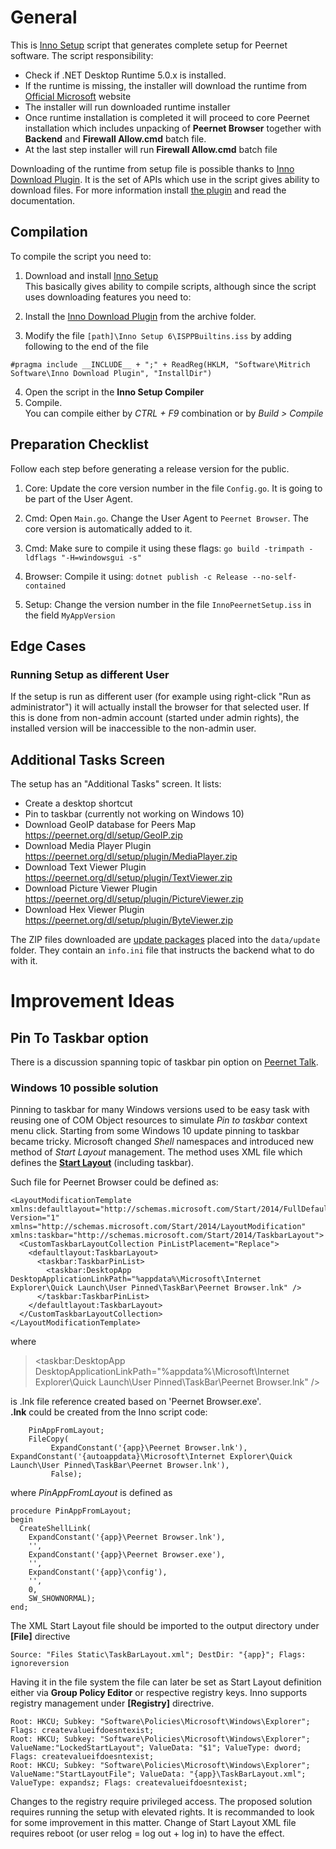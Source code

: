 # General
This is [Inno Setup](https://jrsoftware.org/isinfo.php) script that generates complete setup for Peernet software.
The script responsibility:
- Check if .NET Desktop Runtime 5.0.x is installed.  
- If the runtime is missing, the installer will download the runtime from [Official Microsoft](https://dotnet.microsoft.com/en-us/download/dotnet/5.0) website
- The installer will run downloaded runtime installer
- Once runtime installation is completed it will proceed to core Peernet installation which includes unpacking of __Peernet Browser__ together with __Backend__ and __Firewall Allow.cmd__ batch file.
- At the last step installer will run __Firewall Allow.cmd__ batch file

Downloading of the runtime from setup file is possible thanks to [Inno Download Plugin](https://jrsoftware.org/isinfo.php). 
It is the set of APIs which use in the script gives ability to download files. For more information install [the plugin](https://drive.google.com/file/d/0Bzw1xBVt0mokWHlicktGUVNXeTA/view?resourcekey=0-zNIx1s76O4jwgCPWjqEsCA) and read the documentation.

## Compilation
To compile the script you need to:  
1. Download and install [Inno Setup](https://jrsoftware.org/isdl.php)  
This basically gives ability to compile scripts, although since the script uses downloading features you need to:

2. Install the [Inno Download Plugin](Archive/idpsetup-1.5.1.exe) from the archive folder.
3. Modify the file `[path]\Inno Setup 6\ISPPBuiltins.iss` by adding following to the end of the file
```
#pragma include __INCLUDE__ + ";" + ReadReg(HKLM, "Software\Mitrich Software\Inno Download Plugin", "InstallDir")
```
4. Open the script in the __Inno Setup Compiler__
5. Compile.  
You can compile either by _CTRL + F9_ combination or by _Build > Compile_

## Preparation Checklist

Follow each step before generating a release version for the public.

1. Core: Update the core version number in the file `Config.go`. It is going to be part of the User Agent.

2. Cmd: Open `Main.go`. Change the User Agent to `Peernet Browser`. The core version is automatically added to it.

3. Cmd: Make sure to compile it using these flags: `go build -trimpath -ldflags "-H=windowsgui -s"`

4. Browser: Compile it using: `dotnet publish -c Release --no-self-contained`

5. Setup: Change the version number in the file `InnoPeernetSetup.iss` in the field `MyAppVersion`

## Edge Cases

### Running Setup as different User

If the setup is run as different user (for example using right-click "Run as administrator") it will actually install the browser for that selected user. If this is done from non-admin account (started under admin rights), the installed version will be inaccessible to the non-admin user.

## Additional Tasks Screen

The setup has an "Additional Tasks" screen. It lists:
* Create a desktop shortcut
* Pin to taskbar (currently not working on Windows 10)
* Download GeoIP database for Peers Map https://peernet.org/dl/setup/GeoIP.zip
* Download Media Player Plugin https://peernet.org/dl/setup/plugin/MediaPlayer.zip
* Download Text Viewer Plugin https://peernet.org/dl/setup/plugin/TextViewer.zip
* Download Picture Viewer Plugin https://peernet.org/dl/setup/plugin/PictureViewer.zip
* Download Hex Viewer Plugin https://peernet.org/dl/setup/plugin/ByteViewer.zip

The ZIP files downloaded are [update packages](https://github.com/PeernetOfficial/core/tree/master/system) placed into the `data/update` folder. They contain an `info.ini` file that instructs the backend what to do with it.


# Improvement Ideas
## Pin To Taskbar option
There is a discussion spanning topic of taskbar pin option on [Peernet Talk](https://talk.peernet.org/discussion/42/setup-pin-to-taskbar/).
### Windows 10 possible solution
Pinning to taskbar for many Windows versions used to be easy task with reusing one of COM Object resources to simulate _Pin to taskbar_ context menu click.
Starting from some Windows 10 update pinning to taskbar became tricky. Microsoft changed _Shell_ namespaces and introduced new method of _Start Layout_ management.
The method uses XML file which defines the [__Start Layout__](https://docs.microsoft.com/en-us/windows/configuration/windows-10-start-layout-options-and-policies) (including taskbar).

Such file for Peernet Browser could be defined as:

```
<LayoutModificationTemplate 
xmlns:defaultlayout="http://schemas.microsoft.com/Start/2014/FullDefaultLayout"  
Version="1" 
xmlns="http://schemas.microsoft.com/Start/2014/LayoutModification"
xmlns:taskbar="http://schemas.microsoft.com/Start/2014/TaskbarLayout">
  <CustomTaskbarLayoutCollection PinListPlacement="Replace">
    <defaultlayout:TaskbarLayout>
      <taskbar:TaskbarPinList>
        <taskbar:DesktopApp DesktopApplicationLinkPath="%appdata%\Microsoft\Internet Explorer\Quick Launch\User Pinned\TaskBar\Peernet Browser.lnk" />
      </taskbar:TaskbarPinList>
    </defaultlayout:TaskbarLayout>
  </CustomTaskbarLayoutCollection>
</LayoutModificationTemplate>
```

where 
><taskbar:DesktopApp DesktopApplicationLinkPath="%appdata%\Microsoft\Internet Explorer\Quick Launch\User Pinned\TaskBar\Peernet Browser.lnk" /> 

is .lnk file reference created based on 'Peernet Browser.exe'.  
__.lnk__ could be created from the Inno script code:
```
    PinAppFromLayout;
    FileCopy(
         ExpandConstant('{app}\Peernet Browser.lnk'), ExpandConstant('{autoappdata}\Microsoft\Internet Explorer\Quick Launch\User Pinned\TaskBar\Peernet Browser.lnk'),
         False);
```

where _PinAppFromLayout_ is defined as
```
procedure PinAppFromLayout;
begin
  CreateShellLink(
    ExpandConstant('{app}\Peernet Browser.lnk'),
    '',
    ExpandConstant('{app}\Peernet Browser.exe'),
    '',
    ExpandConstant('{app}\config'),
    '',
    0,
    SW_SHOWNORMAL);
end;
```

The XML Start Layout file should be imported to the output directory under __[File]__ directive
```
Source: "Files Static\TaskBarLayout.xml"; DestDir: "{app}"; Flags: ignoreversion
```

Having it in the file system the file can later be set as Start Layout definition either via __Group Policy Editor__ or respective registry keys.
Inno supports registry management under __[Registry]__ directrive.

```
Root: HKCU; Subkey: "Software\Policies\Microsoft\Windows\Explorer"; Flags: createvalueifdoesntexist;
Root: HKCU; Subkey: "Software\Policies\Microsoft\Windows\Explorer"; ValueName:"LockedStartLayout"; ValueData: "$1"; ValueType: dword; Flags: createvalueifdoesntexist;
Root: HKCU; Subkey: "Software\Policies\Microsoft\Windows\Explorer"; ValueName:"StartLayoutFile"; ValueData: "{app}\TaskBarLayout.xml"; ValueType: expandsz; Flags: createvalueifdoesntexist;
```

Changes to the registry require privileged access. The proposed solution requires running the setup with elevated rights. It is recommanded to look for some improvement in this matter.
Change of Start Layout XML file requires reboot (or user relog = log out + log in) to have the effect.